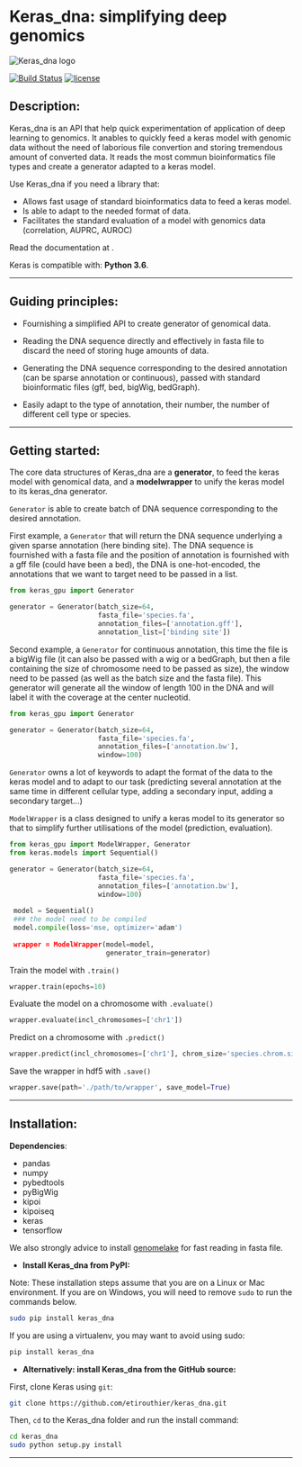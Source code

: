 # Keras_dna: simplifying deep genomics

![Keras_dna logo](/docs/favicon.ico)

[![Build Status](https://travis-ci.org/keras-team/keras.svg?branch=master)](https://travis-ci.org/keras-team/keras)
[![license](https://img.shields.io/github/license/mashape/apistatus.svg?maxAge=2592000)](https://github.com/keras-team/keras/blob/master/LICENSE)

## Description:

Keras_dna is an API that help quick experimentation of application of deep learning to genomics. It anables to quickly feed a keras model with genomic data without the need of laborious file convertion and storing tremendous amount of converted data. It reads the most commun bioinformatics file types and create a generator adapted to a keras model.

Use Keras_dna if you need a library that:

- Allows fast usage of standard bioinformatics data to feed a keras model.
- Is able to adapt to the needed format of data.
- Facilitates the standard evaluation of a model with genomics data (correlation, AUPRC, AUROC)

Read the documentation at [](https:).

Keras is compatible with: __Python 3.6__.


------------------

## Guiding principles:

- Fournishing a simplified API to create generator of genomical data.

- Reading the DNA sequence directly and effectively in fasta file to discard the need of storing huge amounts of data.

- Generating the DNA sequence corresponding to the desired annotation (can be sparse annotation or continuous), passed with standard bioinformatic files (gff, bed, bigWig, bedGraph).

- Easily adapt to the type of annotation, their number, the number of different cell type or species.

------------------


## Getting started:

The core data structures of Keras_dna are a __generator__, to feed the keras model with genomical data, and a __modelwrapper__ to unify the keras model to its keras_dna generator.

`Generator` is able to create batch of DNA sequence corresponding to the desired annotation.

First example, a `Generator` that will return the DNA sequence underlying a given sparse annotation (here binding site). The DNA sequence is fournished with a fasta file and the position of annotation is fournished with a gff file (could have been a bed), the DNA is one-hot-encoded, the annotations that we want to target need to be passed in a list.

```python
from keras_gpu import Generator

generator = Generator(batch_size=64,
                      fasta_file='species.fa',
                      annotation_files=['annotation.gff'],
                      annotation_list=['binding site'])
```

Second example, a `Generator` for continuous annotation, this time the file is a bigWig file (it can also be passed with a wig or a bedGraph, but then a file containing the size of chromosome need to be passed as size), the window need to be passed (as well as the batch size and the fasta file). This generator will generate all the window of length 100 in the DNA and will label it with the coverage at the center nucleotid.

```python
from keras_gpu import Generator

generator = Generator(batch_size=64,
                      fasta_file='species.fa',
                      annotation_files=['annotation.bw'],
                      window=100)
```
`Generator` owns a lot of keywords to adapt the format of the data to the keras model and to adapt to our task (predicting several annotation at the same time in different cellular type, adding a secondary input, adding a secondary target...)


`ModelWrapper` is a class designed to unify a keras model to its generator so that to simplify further utilisations of the model (prediction, evaluation). 

```python
from keras_gpu import ModelWrapper, Generator
from keras.models import Sequential()

generator = Generator(batch_size=64,
                      fasta_file='species.fa',
                      annotation_files=['annotation.bw'],
                      window=100)
                      
 model = Sequential()
 ### the model need to be compiled
 model.compile(loss='mse, optimizer='adam')
 
 wrapper = ModelWrapper(model=model,
                        generator_train=generator)
 ```
 
 Train the model with `.train()`
 ```python
 wrapper.train(epochs=10)
 ```
 
 Evaluate the model on a chromosome with `.evaluate()`
  ```python
 wrapper.evaluate(incl_chromosomes=['chr1'])
  ```

 Predict on a chromosome with `.predict()`
  ```python
 wrapper.predict(incl_chromosomes=['chr1'], chrom_size='species.chrom.sizes')
  ```

 Save the wrapper in hdf5 with `.save()`
  ```python
 wrapper.save(path='./path/to/wrapper', save_model=True)
 ```
 
------------------


## Installation:


**Dependencies**:

- pandas
- numpy
- pybedtools
- pyBigWig
- kipoi
- kipoiseq
- keras
- tensorflow
              
 We also strongly advice to install [genomelake](https://github.com/kundajelab/genomelake) for fast reading in fasta file. 
 
 - **Install Keras_dna from PyPI:**

Note: These installation steps assume that you are on a Linux or Mac environment.
If you are on Windows, you will need to remove `sudo` to run the commands below.

```sh
sudo pip install keras_dna
```

If you are using a virtualenv, you may want to avoid using sudo:

```sh
pip install keras_dna
```

- **Alternatively: install Keras_dna from the GitHub source:**

First, clone Keras using `git`:

```sh
git clone https://github.com/etirouthier/keras_dna.git
```

 Then, `cd` to the Keras_dna folder and run the install command:
```sh
cd keras_dna
sudo python setup.py install
```

------------------
 
 
 
 
 
 
 
 
 











